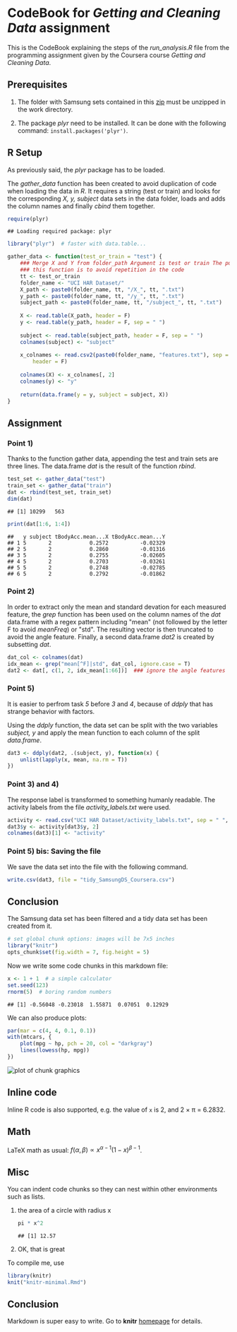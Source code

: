 # CodeBook for _Getting and Cleaning Data_ assignment

This is the CodeBook explaining the steps of the _run\_analysis.R_ file from the programming assignment given by the Coursera course _Getting and Cleaning Data_.

## Prerequisites

1. The folder with Samsung sets  contained in this [zip](https://d396qusza40orc.cloudfront.net/getdata%2Fprojectfiles%2FUCI%20HAR%20Dataset.zip)
must be unzipped in the work directory.

2. The package *plyr* need to be installed. It can be done with the following command: `install.packages('plyr')`.

## R Setup

As previously said, the *plyr* package has to be loaded.

The *gather\_data* function has been created to avoid duplication of code when loading the data in *R*. It requires a string (test or train) and looks for the corresponding *X, y, subject* data sets in the data folder, loads and adds the column names and finally *cbind* them together.


```r
require(plyr)
```

```
## Loading required package: plyr
```

```r
library("plyr")  # faster with data.table...

gather_data <- function(test_or_train = "test") {
    ### Merge X and Y from folder_path Argument is test or train The purpose of
    ### this function is to avoid repetition in the code
    tt <- test_or_train
    folder_name <- "UCI HAR Dataset/"
    X_path <- paste0(folder_name, tt, "/X_", tt, ".txt")
    y_path <- paste0(folder_name, tt, "/y_", tt, ".txt")
    subject_path <- paste0(folder_name, tt, "/subject_", tt, ".txt")
    
    X <- read.table(X_path, header = F)
    y <- read.table(y_path, header = F, sep = " ")
    
    subject <- read.table(subject_path, header = F, sep = " ")
    colnames(subject) <- "subject"
    
    x_colnames <- read.csv2(paste0(folder_name, "features.txt"), sep = " ", 
        header = F)
    
    colnames(X) <- x_colnames[, 2]
    colnames(y) <- "y"
    
    return(data.frame(y = y, subject = subject, X))
}
```


## Assignment

### Point 1)
Thanks to the function gather data, appending the test and train sets are three lines. The data.frame _dat_ is the result of the function _rbind_.


```r
test_set <- gather_data("test")
train_set <- gather_data("train")
dat <- rbind(test_set, train_set)
dim(dat)
```

```
## [1] 10299   563
```

```r
print(dat[1:6, 1:4])
```

```
##   y subject tBodyAcc.mean...X tBodyAcc.mean...Y
## 1 5       2            0.2572          -0.02329
## 2 5       2            0.2860          -0.01316
## 3 5       2            0.2755          -0.02605
## 4 5       2            0.2703          -0.03261
## 5 5       2            0.2748          -0.02785
## 6 5       2            0.2792          -0.01862
```


### Point 2)
In order to extract only the mean and standard devation for each measured feature, the *grep* function has been used on the column names of the *dat* data.frame with a regex pattern including "mean" (not followed by the letter F to avoid _meanFreq_) or "std". The resulting vector is then truncated to avoid the angle feature. Finally, a second data.frame _dat2_ is created by subsetting _dat_.


```r
dat_col <- colnames(dat)
idx_mean <- grep("mean[^F]|std", dat_col, ignore.case = T)
dat2 <- dat[, c(1, 2, idx_mean[1:66])]  ### ignore the angle features
```


### Point 5) 
It is easier to perfrom task _5_ before *3* and *4*, because of *ddply* that has strange behavior with factors.

Using the *ddply* function, the data set can be split with the two variables *subject, y* and apply the mean function to each column of the split _data.frame_.


```r
dat3 <- ddply(dat2, .(subject, y), function(x) {
    unlist(lapply(x, mean, na.rm = T))
})
```


### Point 3) and 4)
The response label is transformed to something humanly readable. The activity labels from the file _activity\_labels.txt_ were used.


```r
activity <- read.csv("UCI HAR Dataset/activity_labels.txt", sep = " ", header = F)
dat3$y <- activity[dat3$y, 2]
colnames(dat3)[1] <- "activity"
```


### Point 5) bis: Saving the file
We save the data set into the file with the following command.

```r
write.csv(dat3, file = "tidy_SamsungDS_Coursera.csv")
```


## Conclusion
The Samsung data set has been filtered and a tidy data set has been created from it.


```r
# set global chunk options: images will be 7x5 inches
library("knitr")
opts_chunk$set(fig.width = 7, fig.height = 5)
```


Now we write some code chunks in this markdown file:


```r
x <- 1 + 1  # a simple calculator
set.seed(123)
rnorm(5)  # boring random numbers
```

```
## [1] -0.56048 -0.23018  1.55871  0.07051  0.12929
```


We can also produce plots:


```r
par(mar = c(4, 4, 0.1, 0.1))
with(mtcars, {
    plot(mpg ~ hp, pch = 20, col = "darkgray")
    lines(lowess(hp, mpg))
})
```

![plot of chunk graphics](figure/graphics.png) 


## Inline code

Inline R code is also supported, e.g. the value of `x` is 2, and 2 &times; &pi;
= 6.2832.

## Math

LaTeX math as usual: $f(\alpha, \beta) \propto x^{\alpha-1}(1-x)^{\beta-1}$.

## Misc

You can indent code chunks so they can nest within other environments such as lists.

1. the area of a circle with radius x
    
    ```r
    pi * x^2
    ```
    
    ```
    ## [1] 12.57
    ```

2. OK, that is great

To compile me, use


```r
library(knitr)
knit("knitr-minimal.Rmd")
```


## Conclusion

Markdown is super easy to write. Go to **knitr** [homepage](http://yihui.name/knitr) for details.
